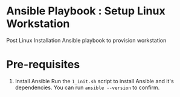 # Ansible Playbook : Setup Linux Workstation

Post Linux Installation Ansible playbook to provision workstation

# Pre-requisites
1. Install Ansible
Run the `1_init.sh` script to install Ansible and it's dependencies.
You can run `ansible --version` to confirm.



